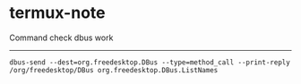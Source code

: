 # termux-note

Command check dbus work
***
`dbus-send --dest=org.freedesktop.DBus --type=method_call --print-reply /org/freedesktop/DBus org.freedesktop.DBus.ListNames`
